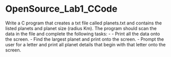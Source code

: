 # OpenSource_Lab1_CCode
Write a C program that creates a txt file called planets.txt and contains the listed planets and planet size (radius Km). The program should scan the data in the file and complete the following tasks: - - Print all the data onto the screen. - Find the largest planet and print onto the screen. - Prompt the user for a letter and print all planet details that begin with that letter onto the screen. 
